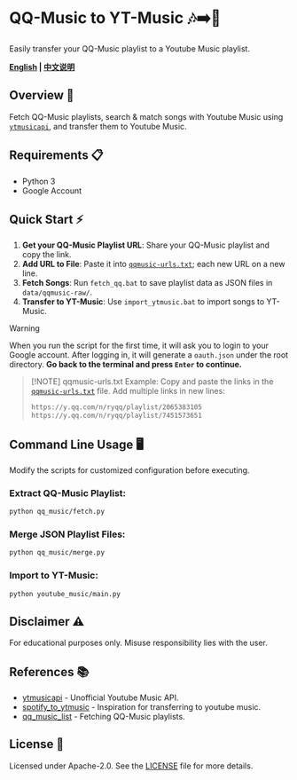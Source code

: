# QQ-Music to YT-Music 🎶➡️🎵
Easily transfer your QQ-Music playlist to a Youtube Music playlist.


**[English](readme.md) | [中文说明](readme_zh.md)**

## Overview 🚀
Fetch QQ-Music playlists, search & match songs with Youtube Music using [`ytmusicapi`](https://github.com/sigma67/ytmusicapi), and transfer them to Youtube Music.

## Requirements 📋
- Python 3
- Google Account

## Quick Start ⚡
1. **Get your QQ-Music Playlist URL**: Share your QQ-Music playlist and copy the link.
2. **Add URL to File**: Paste it into [`qqmusic-urls.txt`](qqmusic-urls.txt); each new URL on a new line.
3. **Fetch Songs**: Run `fetch_qq.bat` to save playlist data as JSON files in `data/qqmusic-raw/`.
4. **Transfer to YT-Music**: Use `import_ytmusic.bat` to import songs to YT-Music.

> [!WARNING]
> When you run the script for the first time, it will ask you to login to your Google account. 
> After logging in, it will generate a `oauth.json` under the root directory. **Go back to the terminal and press `Enter` to continue.**

> [!NOTE] qqmusic-urls.txt Example:
> Copy and paste the links in the [`qqmusic-urls.txt`](qqmusic-urls.txt) file.
> Add multiple links in new lines:
> ```txt
> https://y.qq.com/n/ryqq/playlist/2065383105
> https://y.qq.com/n/ryqq/playlist/7451573651
> ```

## Command Line Usage 🖥️
Modify the scripts for customized configuration before executing.

### Extract QQ-Music Playlist:
```bash
python qq_music/fetch.py
```

### Merge JSON Playlist Files:
```bash
python qq_music/merge.py
```

### Import to YT-Music:
```bash
python youtube_music/main.py
```

## Disclaimer ⚠️
For educational purposes only. Misuse responsibility lies with the user.

## References 📚
- [ytmusicapi](https://github.com/sigma67/ytmusicapi) - Unofficial Youtube Music API.
- [spotify_to_ytmusic](https://github.com/sigma67/spotify_to_ytmusic) - Inspiration for transferring to youtube music.
- [qq_music_list](https://github.com/loikein/qq_music_list/) - Fetching QQ-Music playlists.

## License 📜
Licensed under Apache-2.0. See the [LICENSE](LICENSE) file for more details.